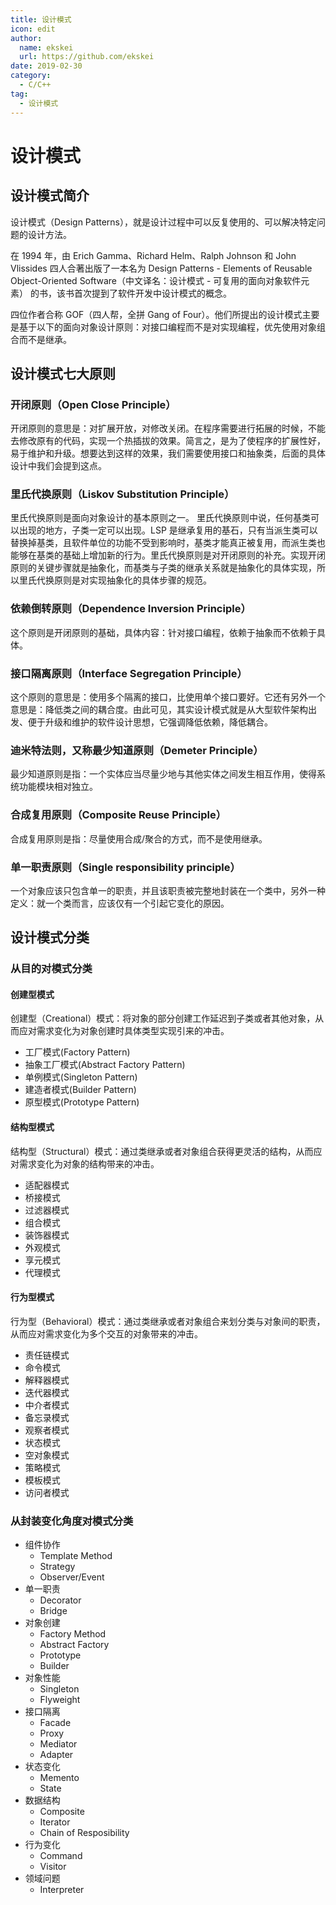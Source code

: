 ```yaml
---
title: 设计模式
icon: edit
author:
  name: ekskei
  url: https://github.com/ekskei
date: 2019-02-30
category:
  - C/C++
tag:
  - 设计模式
---
```


# 设计模式

## 设计模式简介

设计模式（Design Patterns），就是设计过程中可以反复使用的、可以解决特定问题的设计方法。

在 1994 年，由 Erich Gamma、Richard Helm、Ralph Johnson 和 John Vlissides 四人合著出版了一本名为 Design Patterns - Elements of Reusable Object-Oriented Software（中文译名：设计模式 - 可复用的面向对象软件元素） 的书，该书首次提到了软件开发中设计模式的概念。

四位作者合称 GOF（四人帮，全拼 Gang of Four）。他们所提出的设计模式主要是基于以下的面向对象设计原则：对接口编程而不是对实现编程，优先使用对象组合而不是继承。

## 设计模式七大原则

### 开闭原则（Open Close Principle）

开闭原则的意思是：对扩展开放，对修改关闭。在程序需要进行拓展的时候，不能去修改原有的代码，实现一个热插拔的效果。简言之，是为了使程序的扩展性好，易于维护和升级。想要达到这样的效果，我们需要使用接口和抽象类，后面的具体设计中我们会提到这点。

### 里氏代换原则（Liskov Substitution Principle）

里氏代换原则是面向对象设计的基本原则之一。 里氏代换原则中说，任何基类可以出现的地方，子类一定可以出现。LSP 是继承复用的基石，只有当派生类可以替换掉基类，且软件单位的功能不受到影响时，基类才能真正被复用，而派生类也能够在基类的基础上增加新的行为。里氏代换原则是对开闭原则的补充。实现开闭原则的关键步骤就是抽象化，而基类与子类的继承关系就是抽象化的具体实现，所以里氏代换原则是对实现抽象化的具体步骤的规范。

### 依赖倒转原则（Dependence Inversion Principle）

这个原则是开闭原则的基础，具体内容：针对接口编程，依赖于抽象而不依赖于具体。

### 接口隔离原则（Interface Segregation Principle）

这个原则的意思是：使用多个隔离的接口，比使用单个接口要好。它还有另外一个意思是：降低类之间的耦合度。由此可见，其实设计模式就是从大型软件架构出发、便于升级和维护的软件设计思想，它强调降低依赖，降低耦合。

### 迪米特法则，又称最少知道原则（Demeter Principle）

最少知道原则是指：一个实体应当尽量少地与其他实体之间发生相互作用，使得系统功能模块相对独立。

### 合成复用原则（Composite Reuse Principle）

合成复用原则是指：尽量使用合成/聚合的方式，而不是使用继承。

### 单一职责原则（Single responsibility principle）

一个对象应该只包含单一的职责，并且该职责被完整地封装在一个类中，另外一种定义：就一个类而言，应该仅有一个引起它变化的原因。

## 设计模式分类

### 从目的对模式分类

#### 创建型模式

创建型（Creational）模式：将对象的部分创建工作延迟到子类或者其他对象，从而应对需求变化为对象创建时具体类型实现引来的冲击。

- 工厂模式(Factory Pattern)
- 抽象工厂模式(Abstract Factory Pattern)
- 单例模式(Singleton Pattern)
- 建造者模式(Builder Pattern)
- 原型模式(Prototype Pattern)

#### 结构型模式

结构型（Structural）模式：通过类继承或者对象组合获得更灵活的结构，从而应对需求变化为对象的结构带来的冲击。

- 适配器模式
- 桥接模式
- 过滤器模式
- 组合模式
- 装饰器模式
- 外观模式
- 享元模式
- 代理模式

#### 行为型模式

行为型（Behavioral）模式：通过类继承或者对象组合来划分类与对象间的职责，从而应对需求变化为多个交互的对象带来的冲击。

- 责任链模式
- 命令模式
- 解释器模式
- 迭代器模式
- 中介者模式
- 备忘录模式
- 观察者模式
- 状态模式
- 空对象模式
- 策略模式
- 模板模式
- 访问者模式

### 从封装变化角度对模式分类

- 组件协作
  - Template Method
  - Strategy
  - Observer/Event
- 单一职责
  - Decorator
  - Bridge
- 对象创建
  - Factory Method
  - Abstract Factory
  - Prototype
  - Builder
- 对象性能
  - Singleton
  - Flyweight
- 接口隔离
  - Facade
  - Proxy
  - Mediator
  - Adapter
- 状态变化
  - Memento
  - State
- 数据结构
  - Composite
  - Iterator
  - Chain of Resposibility
- 行为变化
  - Command
  - Visitor
- 领域问题
  - Interpreter
